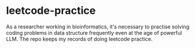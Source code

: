 # leetcode-practice

As a researcher working in bioinformatics, it's necessary to practise solving coding problems in data structure frequently even at the age of powerful LLM. The repo keeps my records of doing leetcode practice.
